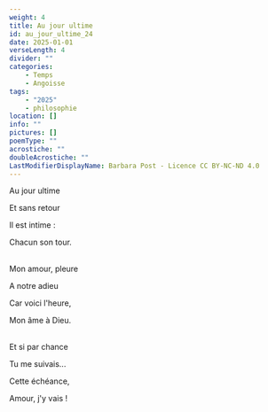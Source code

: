 ```yaml
---
weight: 4
title: Au jour ultime
id: au_jour_ultime_24
date: 2025-01-01
verseLength: 4
divider: ""
categories:
    - Temps
    - Angoisse
tags:
    - "2025"
    - philosophie
location: []
info: ""
pictures: []
poemType: ""
acrostiche: ""
doubleAcrostiche: ""
LastModifierDisplayName: Barbara Post - Licence CC BY-NC-ND 4.0
---
```

Au jour ultime

Et sans retour

Il est intime :

Chacun son tour.

 \
Mon amour, pleure

A notre adieu

Car voici l'heure,

Mon âme à Dieu.

 \
Et si par chance

Tu me suivais...

Cette échéance,

Amour, j'y vais !
